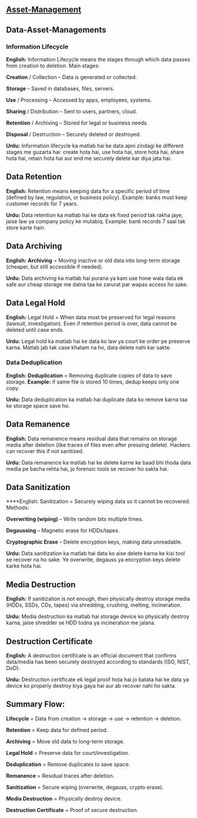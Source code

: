 ## **[Asset-Management](https://github.com/sherazi1214/Asset-Management/blob/main/README.md)**


## Data-Asset-Managements


### Information Lifecycle

**English:**
Information Lifecycle means the stages through which data passes from creation to deletion.
Main stages:

**Creation** / Collection – Data is generated or collected.

**Storage** – Saved in databases, files, servers.

**Use** / Processing – Accessed by apps, employees, systems.

**Sharing** / Distribution – Sent to users, partners, cloud.

**Retention** / Archiving – Stored for legal or business needs.

**Disposal** / Destruction – Securely deleted or destroyed.

**Urdu:**
Information lifecycle ka matlab hai ke data apni zindagi ke different stages me guzarta hai: create hota hai, use hota hai, store hota hai, share hota hai, retain hota hai aur end me securely delete kar diya jata hai.

## Data Retention

**English:**
Retention means keeping data for a specific period of time (defined by law, regulation, or business policy). Example: banks must keep customer records for 7 years.

**Urdu:**
Data retention ka matlab hai ke data ek fixed period tak rakha jaye, jaise law ya company policy ke mutabiq. Example: bank records 7 saal tak store karte hain.

## Data Archiving

**English:**
**Archiving** = Moving inactive or old data into long-term storage (cheaper, but still accessible if needed).

**Urdu:**
Data archiving ka matlab hai purana ya kam use hone wala data ek safe aur cheap storage me dalna taa ke zarurat par wapas access ho sake.

## Data Legal Hold

**English:**
Legal Hold = When data must be preserved for legal reasons (lawsuit, investigation). Even if retention period is over, data cannot be deleted until case ends.

**Urdu:**
Legal hold ka matlab hai ke data ko law ya court ke order pe preserve karna. Matlab jab tak case khatam na ho, data delete nahi kar sakte.

### Data Deduplication

**English:**
**Deduplication** = Removing duplicate copies of data to save storage.
**Example:** if same file is stored 10 times, dedup keeps only one copy.

**Urdu:**
Data deduplication ka matlab hai duplicate data ko remove karna taa ke storage space save ho.

## Data Remanence

**English:**
Data remanence means residual data that remains on storage media after deletion (like traces of files even after pressing delete). Hackers can recover this if not sanitized.

**Urdu:**
Data remanence ka matlab hai ke delete karne ke baad bhi thoda data media pe bacha rehta hai, jo forensic tools se recover ho sakta hai.

## Data Sanitization

****English:
Sanitization = Securely wiping data so it cannot be recovered.
Methods:

**Overwriting (wiping)** – Write random bits multiple times.

**Degaussing** – Magnetic erase for HDDs/tapes.

**Cryptographic Erase** – Delete encryption keys, making data unreadable.

**Urdu:**
Data sanitization ka matlab hai data ko aise delete karna ke kisi tool se recover na ho sake. Ye overwrite, degauss ya encryption keys delete karke hota hai.

## Media Destruction

**English:**
If sanitization is not enough, then physically destroy storage media (HDDs, SSDs, CDs, tapes) via shredding, crushing, melting, incineration.

**Urdu:**
Media destruction ka matlab hai storage device ko physically destroy karna, jaise shredder se HDD todna ya incineration me jalana.

## Destruction Certificate

**English:**
A destruction certificate is an official document that confirms data/media has been securely destroyed according to standards (ISO, NIST, DoD).

 **Urdu:**
Destruction certificate ek legal proof hota hai jo batata hai ke data ya device ko properly destroy kiya gaya hai aur ab recover nahi ho sakta.

## Summary Flow:

**Lifecycle** = Data from creation → storage → use → retention → deletion.

**Retention** = Keep data for defined period.

**Archiving** = Move old data to long-term storage.

**Legal Hold** = Preserve data for court/investigation.

**Deduplication** = Remove duplicates to save space.

**Remanence** = Residual traces after deletion.

**Sanitization** = Secure wiping (overwrite, degauss, crypto erase).

**Media Destruction** = Physically destroy device.

**Destruction Certificate** = Proof of secure destruction.
